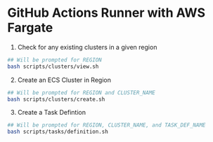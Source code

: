 # GitHub Actions Runner with AWS Fargate

1. Check for any existing clusters in a given region
```bash
## Will be prompted for REGION
bash scripts/clusters/view.sh
```

2. Create an ECS Cluster in Region
```bash
## Will be prompted for REGION and CLUSTER_NAME
bash scripts/clusters/create.sh
```

3. Create a Task Defintion
```bash
## Will be prompted for REGION, CLUSTER_NAME, and TASK_DEF_NAME
bash scripts/tasks/definition.sh
```
